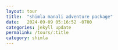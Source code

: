 ```yaml
---
layout: tour
title:  "shimla manali adventure package"
date:   2024-09-09 05:16:52 -0700
categories: jekyll update
permalink: /tours/:title
category: shimla
---
```

